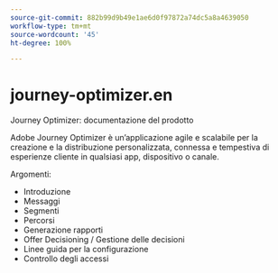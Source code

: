 ```yaml
---
source-git-commit: 882b99d9b49e1ae6d0f97872a74dc5a8a4639050
workflow-type: tm+mt
source-wordcount: '45'
ht-degree: 100%

---
```

# journey-optimizer.en

Journey Optimizer: documentazione del prodotto

Adobe Journey Optimizer è un’applicazione agile e scalabile per la creazione e la distribuzione personalizzata, connessa e tempestiva
di esperienze cliente in qualsiasi app, dispositivo o canale.

Argomenti:

* Introduzione
* Messaggi
* Segmenti
* Percorsi
* Generazione rapporti
* Offer Decisioning / Gestione delle decisioni
* Linee guida per la configurazione
* Controllo degli accessi
